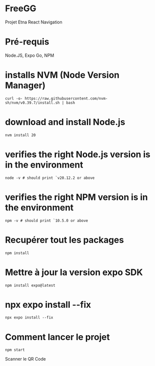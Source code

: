 # FreeGG
Projet Etna React Navigation
 # Pré-requis
 Node.JS, Expo Go, NPM
 # installs NVM (Node Version Manager)
```curl -o- https://raw.githubusercontent.com/nvm-sh/nvm/v0.39.7/install.sh | bash```

# download and install Node.js
```nvm install 20```

# verifies the right Node.js version is in the environment
```node -v # should print `v20.12.2 or above```

# verifies the right NPM version is in the environment
```npm -v # should print `10.5.0 or above```

# Recupérer tout les packages
``` npm install ```

# Mettre à jour la version expo SDK
``` npm install expo@latest ```

# npx expo install --fix
``` npx expo install --fix ```

# Comment lancer le projet
 ``` npm start ```

Scanner le QR Code
